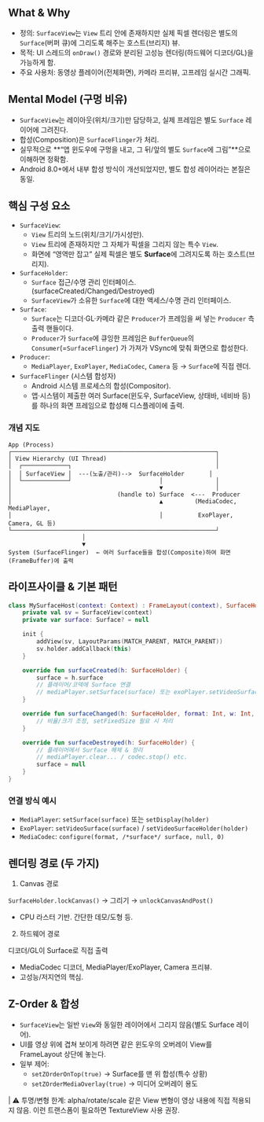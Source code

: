 ## What & Why
- 정의: `SurfaceView`는 `View` 트리 안에 존재하지만 실제 픽셀 렌더링은 별도의 `Surface`(버퍼 큐)에 그리도록 해주는 호스트(브리지) 뷰.
- 목적: UI 스레드의 `onDraw()` 경로와 분리된 고성능 렌더링(하드웨어 디코더/GL)을 가능하게 함.
- 주요 사용처: 동영상 플레이어(전체화면), 카메라 프리뷰, 고프레임 실시간 그래픽.

## Mental Model (구멍 비유)
- `SurfaceView`는 레이아웃(위치/크기)만 담당하고, 실제 프레임은 별도 `Surface` 레이어에 그려진다.
- 합성(Composition)은 `SurfaceFlinger`가 처리.
- 실무적으로 **“앱 윈도우에 구멍을 내고, 그 뒤/앞의 별도 `Surface`에 그림”**으로 이해하면 정확함.
- Android 8.0+에서 내부 합성 방식이 개선되었지만, 별도 합성 레이어라는 본질은 동일.

## 핵심 구성 요소
- `SurfaceView`:
  - `View` 트리의 노드(위치/크기/가시성만).
  - `View` 트리에 존재하지만 그 자체가 픽셀을 그리지 않는 특수 `View`.
  - 화면에 “영역만 잡고” 실제 픽셀은 별도 **Surface**에 그려지도록 하는 호스트(브리지).
- `SurfaceHolder`:
  - `Surface` 접근/수명 관리 인터페이스. (surfaceCreated/Changed/Destroyed)
  - `SurfaceView`가 소유한 `Surface`에 대한 액세스/수명 관리 인터페이스.
- `Surface`:
  - `Surface`는 디코더·GL·카메라 같은 `Producer`가 프레임을 써 넣는 `Producer` 측 출력 핸들이다.
  - `Producer`가 `Surface`에 큐잉한 프레임은 `BufferQueue`의 `Consumer`(=`SurfaceFlinger`) 가 가져가 VSync에 맞춰 화면으로 합성한다.
- `Producer`:
  - `MediaPlayer`, `ExoPlayer`, `MediaCodec`, `Camera` 등 → `Surface`에 직접 렌더.
- `SurfaceFlinger` (시스템 합성자)
  - Android 시스템 프로세스의 합성(Compositor).
  - 앱·시스템이 제출한 여러 Surface(윈도우, SurfaceView, 상태바, 네비바 등)를 하나의 화면 프레임으로 합성해 디스플레이에 출력.

### 개념 지도
```text
App (Process)
┌──────────────────────────────────────────────────────────┐
│ View Hierarchy (UI Thread)                               │
│  ┌─────────────┐                                         │
│  │ SurfaceView │  ---(노출/관리)-->  SurfaceHolder       │
│  └─────────────┘                         │               │
│                                          ▼               │
│                              (handle to) Surface  <---  Producer
│                                          ▲         (MediaCodec, MediaPlayer,
│                                          │          ExoPlayer, Camera, GL 등)
└──────────────────────────────────────────────────────────┘
                     │
                     ▼
System (SurfaceFlinger)  ← 여러 Surface들을 합성(Composite)하여 화면(FrameBuffer)에 출력
```

## 라이프사이클 & 기본 패턴
```kotlin
class MySurfaceHost(context: Context) : FrameLayout(context), SurfaceHolder.Callback {
    private val sv = SurfaceView(context)
    private var surface: Surface? = null

    init {
        addView(sv, LayoutParams(MATCH_PARENT, MATCH_PARENT))
        sv.holder.addCallback(this)
    }

    override fun surfaceCreated(h: SurfaceHolder) {
        surface = h.surface
        // 플레이어/코덱에 Surface 연결
        // mediaPlayer.setSurface(surface) 또는 exoPlayer.setVideoSurface(surface)
    }

    override fun surfaceChanged(h: SurfaceHolder, format: Int, w: Int, hgt: Int) {
        // 비율/크기 조정, setFixedSize 필요 시 처리
    }

    override fun surfaceDestroyed(h: SurfaceHolder) {
        // 플레이어에서 Surface 해제 & 정리
        // mediaPlayer.clear... / codec.stop() etc.
        surface = null
    }
}
```

### 연결 방식 예시
- `MediaPlayer`: `setSurface(surface)` 또는 `setDisplay(holder)`
- `ExoPlayer`: `setVideoSurface(surface)` / `setVideoSurfaceHolder(holder)`
- `MediaCodec`: `configure(format, /*surface*/ surface, null, 0)`

## 렌더링 경로 (두 가지)

1. Canvas 경로
   
`SurfaceHolder.lockCanvas()` → 그리기 → `unlockCanvasAndPost()`
  - CPU 라스터 기반. 간단한 데모/도형 등.

2. 하드웨어 경로
   
디코더/GL이 Surface로 직접 출력
  - MediaCodec 디코더, MediaPlayer/ExoPlayer, Camera 프리뷰.
  - 고성능/저지연의 핵심.

## Z-Order & 합성
- `SurfaceView`는 일반 `View`와 동일한 레이어에서 그리지 않음(별도 Surface 레이어).
- UI를 영상 위에 겹쳐 보이게 하려면 같은 윈도우의 오버레이 View를 FrameLayout 상단에 놓는다.
- 일부 제어:
  - `setZOrderOnTop(true)` → Surface를 맨 위 합성(특수 상황)
  - `setZOrderMediaOverlay(true)` → 미디어 오버레이 용도

| ⚠️ 투명/변형 한계: alpha/rotate/scale 같은 View 변형이 영상 내용에 직접 적용되지 않음. 이런 트랜스폼이 필요하면 TextureView 사용 권장.

